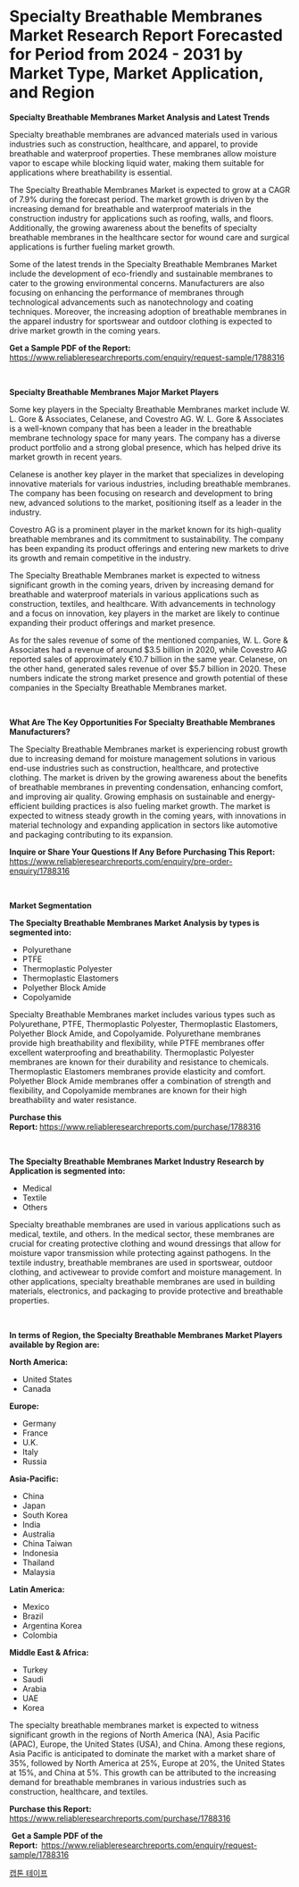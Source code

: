 <p><h1>Specialty Breathable Membranes Market Research Report Forecasted for Period from 2024 -  2031 by Market Type, Market Application, and Region</h1></p><p><strong>Specialty Breathable Membranes Market Analysis and Latest Trends</strong></p>
<p><p>Specialty breathable membranes are advanced materials used in various industries such as construction, healthcare, and apparel, to provide breathable and waterproof properties. These membranes allow moisture vapor to escape while blocking liquid water, making them suitable for applications where breathability is essential.</p><p>The Specialty Breathable Membranes Market is expected to grow at a CAGR of 7.9% during the forecast period. The market growth is driven by the increasing demand for breathable and waterproof materials in the construction industry for applications such as roofing, walls, and floors. Additionally, the growing awareness about the benefits of specialty breathable membranes in the healthcare sector for wound care and surgical applications is further fueling market growth.</p><p>Some of the latest trends in the Specialty Breathable Membranes Market include the development of eco-friendly and sustainable membranes to cater to the growing environmental concerns. Manufacturers are also focusing on enhancing the performance of membranes through technological advancements such as nanotechnology and coating techniques. Moreover, the increasing adoption of breathable membranes in the apparel industry for sportswear and outdoor clothing is expected to drive market growth in the coming years.</p></p>
<p><strong>Get a Sample PDF of the Report:&nbsp;</strong> <a href="https://www.reliableresearchreports.com/enquiry/request-sample/1788316">https://www.reliableresearchreports.com/enquiry/request-sample/1788316</a></p>
<p>&nbsp;</p>
<p><strong>Specialty Breathable Membranes Major Market Players</strong></p>
<p><p>Some key players in the Specialty Breathable Membranes market include W. L. Gore & Associates, Celanese, and Covestro AG. W. L. Gore & Associates is a well-known company that has been a leader in the breathable membrane technology space for many years. The company has a diverse product portfolio and a strong global presence, which has helped drive its market growth in recent years.</p><p>Celanese is another key player in the market that specializes in developing innovative materials for various industries, including breathable membranes. The company has been focusing on research and development to bring new, advanced solutions to the market, positioning itself as a leader in the industry.</p><p>Covestro AG is a prominent player in the market known for its high-quality breathable membranes and its commitment to sustainability. The company has been expanding its product offerings and entering new markets to drive its growth and remain competitive in the industry.</p><p>The Specialty Breathable Membranes market is expected to witness significant growth in the coming years, driven by increasing demand for breathable and waterproof materials in various applications such as construction, textiles, and healthcare. With advancements in technology and a focus on innovation, key players in the market are likely to continue expanding their product offerings and market presence.</p><p>As for the sales revenue of some of the mentioned companies, W. L. Gore & Associates had a revenue of around $3.5 billion in 2020, while Covestro AG reported sales of approximately €10.7 billion in the same year. Celanese, on the other hand, generated sales revenue of over $5.7 billion in 2020. These numbers indicate the strong market presence and growth potential of these companies in the Specialty Breathable Membranes market.</p></p>
<p>&nbsp;</p>
<p><strong>What Are The Key Opportunities For Specialty Breathable Membranes Manufacturers?</strong></p>
<p><p>The Specialty Breathable Membranes market is experiencing robust growth due to increasing demand for moisture management solutions in various end-use industries such as construction, healthcare, and protective clothing. The market is driven by the growing awareness about the benefits of breathable membranes in preventing condensation, enhancing comfort, and improving air quality. Growing emphasis on sustainable and energy-efficient building practices is also fueling market growth. The market is expected to witness steady growth in the coming years, with innovations in material technology and expanding application in sectors like automotive and packaging contributing to its expansion.</p></p>
<p><strong>Inquire or Share Your Questions If Any Before Purchasing This Report:</strong> <a href="https://www.reliableresearchreports.com/enquiry/pre-order-enquiry/1788316">https://www.reliableresearchreports.com/enquiry/pre-order-enquiry/1788316</a></p>
<p>&nbsp;</p>
<p><strong>Market Segmentation</strong></p>
<p><strong>The Specialty Breathable Membranes Market Analysis by types is segmented into:</strong></p>
<p><ul><li>Polyurethane</li><li>PTFE</li><li>Thermoplastic Polyester</li><li>Thermoplastic Elastomers</li><li>Polyether Block Amide</li><li>Copolyamide</li></ul></p>
<p><p>Specialty Breathable Membranes market includes various types such as Polyurethane, PTFE, Thermoplastic Polyester, Thermoplastic Elastomers, Polyether Block Amide, and Copolyamide. Polyurethane membranes provide high breathability and flexibility, while PTFE membranes offer excellent waterproofing and breathability. Thermoplastic Polyester membranes are known for their durability and resistance to chemicals. Thermoplastic Elastomers membranes provide elasticity and comfort. Polyether Block Amide membranes offer a combination of strength and flexibility, and Copolyamide membranes are known for their high breathability and water resistance.</p></p>
<p><strong>Purchase this Report:&nbsp;</strong><a href="https://www.reliableresearchreports.com/purchase/1788316">https://www.reliableresearchreports.com/purchase/1788316</a></p>
<p>&nbsp;</p>
<p><strong>The Specialty Breathable Membranes Market Industry Research by Application is segmented into:</strong></p>
<p><ul><li>Medical</li><li>Textile</li><li>Others</li></ul></p>
<p><p>Specialty breathable membranes are used in various applications such as medical, textile, and others. In the medical sector, these membranes are crucial for creating protective clothing and wound dressings that allow for moisture vapor transmission while protecting against pathogens. In the textile industry, breathable membranes are used in sportswear, outdoor clothing, and activewear to provide comfort and moisture management. In other applications, specialty breathable membranes are used in building materials, electronics, and packaging to provide protective and breathable properties.</p></p>
<p>&nbsp;</p>
<p><strong>In terms of Region, the Specialty Breathable Membranes Market Players available by Region are:</strong></p>
<p>
    <p> <strong> North America: </strong>
        <ul>
            <li>United States</li>
            <li>Canada</li>
        </ul>
        </p> 
    <p> <strong> Europe: </strong>
        <ul>
            <li>Germany</li>
            <li>France</li>
            <li>U.K.</li>
            <li>Italy</li>
            <li>Russia</li>
        </ul>
        </p> 
    <p> <strong> Asia-Pacific: </strong>
        <ul>
            <li>China</li>
            <li>Japan</li>
            <li>South Korea</li>
            <li>India</li>
            <li>Australia</li>
            <li>China Taiwan</li>
            <li>Indonesia</li>
            <li>Thailand</li>
            <li>Malaysia</li>
        </ul>
        </p> 
    <p> <strong> Latin America: </strong>
        <ul>
            <li>Mexico</li>
            <li>Brazil</li>
            <li>Argentina Korea</li>
            <li>Colombia</li>
        </ul>
        </p> 
    <p> <strong> Middle East & Africa: </strong>
        <ul>
            <li>Turkey</li>
            <li>Saudi</li>
            <li>Arabia</li>
            <li>UAE</li>
            <li>Korea</li>
        </ul>
    </p>
    </p>
<p><p>The specialty breathable membranes market is expected to witness significant growth in the regions of North America (NA), Asia Pacific (APAC), Europe, the United States (USA), and China. Among these regions, Asia Pacific is anticipated to dominate the market with a market share of 35%, followed by North America at 25%, Europe at 20%, the United States at 15%, and China at 5%. This growth can be attributed to the increasing demand for breathable membranes in various industries such as construction, healthcare, and textiles.</p></p>
<p><strong>Purchase this Report: </strong><a href="https://www.reliableresearchreports.com/purchase/1788316">https://www.reliableresearchreports.com/purchase/1788316</a></p>
<p>&nbsp;<strong>Get a Sample PDF of the Report:&nbsp;&nbsp;</strong><a href="https://www.reliableresearchreports.com/enquiry/request-sample/1788316">https://www.reliableresearchreports.com/enquiry/request-sample/1788316</a></p>
<p><strong></strong></p>
<p><p><a href="https://medium.com/@wilsoniehn789562023/kapton-%ED%85%8C%EC%9D%B4%ED%94%84-%EC%8B%9C%EC%9E%A5%EC%9D%80-%EC%8B%9C%EC%9E%A5-%EC%A0%90%EC%9C%A0%EC%9C%A8-%EA%B7%9C%EB%AA%A8-%EB%B0%8F-2031%EB%85%84%EA%B9%8C%EC%A7%80%EC%9D%98-%EC%98%88%EC%83%81-%EC%98%88%EC%B8%A1%EC%97%90-%EC%B4%88%EC%A0%90%EC%9D%84-%EB%A7%9E%EC%B6%A5%EB%8B%88%EB%8B%A4-04e64a90c2cb">캡톤 테이프</a></p></p>